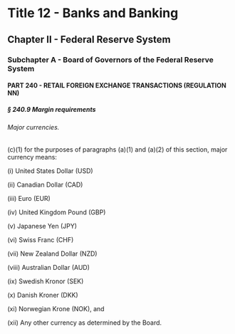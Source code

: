 
# Title 12 - Banks and Banking
## Chapter II - Federal Reserve System
### Subchapter A - Board of Governors of the Federal Reserve System
#### PART 240 - RETAIL FOREIGN EXCHANGE TRANSACTIONS (REGULATION NN)
##### § 240.9 Margin requirements
###### Major currencies.

(c)(1) for the purposes of paragraphs (a)(1) and (a)(2) of this section, major currency means:

(i) United States Dollar (USD)

(ii) Canadian Dollar (CAD)

(iii) Euro (EUR)

(iv) United Kingdom Pound (GBP)

(v) Japanese Yen (JPY)

(vi) Swiss Franc (CHF)

(vii) New Zealand Dollar (NZD)

(viii) Australian Dollar (AUD)

(ix) Swedish Kronor (SEK)

(x) Danish Kroner (DKK)

(xi) Norwegian Krone (NOK), and

(xii) Any other currency as determined by the Board.
